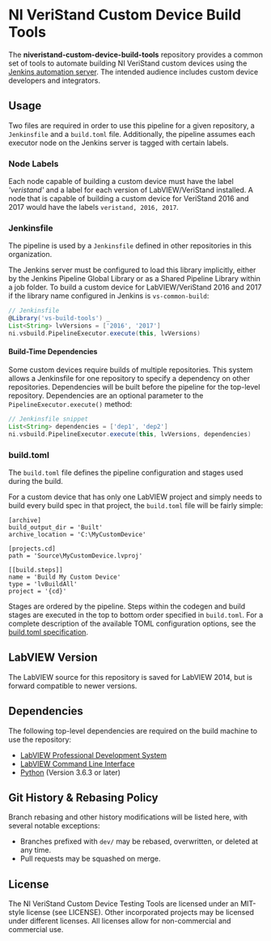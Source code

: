 # NI VeriStand Custom Device Build Tools
The **niveristand-custom-device-build-tools** repository provides a common set of tools to automate building NI VeriStand custom devices using the [Jenkins automation server](https://jenkins.io/). The intended audience includes custom device developers and integrators.

## Usage
Two files are required in order to use this pipeline for a given repository, a `Jenkinsfile` and a `build.toml` file. Additionally, the pipeline assumes each executor node on the Jenkins server is tagged with certain labels.

### Node Labels
Each node capable of building a custom device must have the label *'veristand'* and a label for each version of LabVIEW/VeriStand installed.
A node that is capable of building a custom device for VeriStand 2016 and 2017 would have the labels `veristand, 2016, 2017`.

### Jenkinsfile
The pipeline is used by a `Jenkinsfile` defined in other repositories in this organization.

The Jenkins server must be configured to load this library implicitly, either by the Jenkins Pipeline Global Library or as a Shared Pipeline Library within a job folder. To build a custom device for LabVIEW/VeriStand 2016 and 2017 if the library name configured in Jenkins is `vs-common-build`:

```groovy
// Jenkinsfile
@Library('vs-build-tools') _
List<String> lvVersions = ['2016', '2017']
ni.vsbuild.PipelineExecutor.execute(this, lvVersions)
```

#### Build-Time Dependencies
Some custom devices require builds of multiple repositories. This system allows a Jenkinsfile for one repository to specify a dependency on other repositories. Dependencies will be built before the pipeline for the top-level repository. Dependencies are an optional parameter to the `PipelineExecutor.execute()` method:

```groovy
// Jenkinsfile snippet
List<String> dependencies = ['dep1', 'dep2']
ni.vsbuild.PipelineExecutor.execute(this, lvVersions, dependencies)
```

### build.toml
The `build.toml` file defines the pipeline configuration and stages used during the build.

For a custom device that has only one LabVIEW project and simply needs to build every build spec in that project, the `build.toml` file will be fairly simple:

```
[archive]
build_output_dir = 'Built'
archive_location = 'C:\MyCustomDevice'

[projects.cd]
path = 'Source\MyCustomDevice.lvproj'

[[build.steps]]
name = 'Build My Custom Device'
type = 'lvBuildAll'
project = '{cd}'
```

Stages are ordered by the pipeline. Steps within the codegen and build stages are executed in the top to bottom order specified in `build.toml`. For a complete description of the available TOML configuration options, see the [build.toml specification](docs/Toml%20Help.md).

## LabVIEW Version
The LabVIEW source for this repository is saved for LabVIEW 2014, but is forward compatible to newer versions.

## Dependencies
The following top-level dependencies are required on the build machine to use the repository:

- [LabVIEW Professional Development System](http:/ni.com/labview)
- [LabVIEW Command Line Interface](http://www.ni.com/en-us/support/downloads/software-products/download.ni-labview-command-line-interface.html)
- [Python](https://www.python.org/downloads/) (Version 3.6.3 or later)

## Git History & Rebasing Policy
Branch rebasing and other history modifications will be listed here, with several notable exceptions:
- Branches prefixed with `dev/` may be rebased, overwritten, or deleted at any time.
- Pull requests may be squashed on merge.

## License
The NI VeriStand Custom Device Testing Tools are licensed under an MIT-style license (see LICENSE). Other incorporated projects may be licensed under different licenses. All licenses allow for non-commercial and commercial use.
